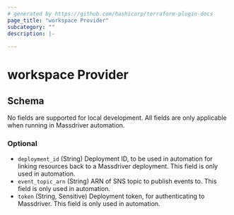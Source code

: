 ```yaml
---
# generated by https://github.com/hashicorp/terraform-plugin-docs
page_title: "workspace Provider"
subcategory: ""
description: |-
  
---
```


# workspace Provider





<!-- schema generated by tfplugindocs -->
## Schema

No fields are supported for local development. All fields are only applicable when running in Massdriver automation.

### Optional

- `deployment_id` (String) Deployment ID, to be used in automation for linking resources back to a Massdriver deployment. This field is only used in automation.
- `event_topic_arn` (String) ARN of SNS topic to publish events to. This field is only used in automation.
- `token` (String, Sensitive) Deployment token, for authenticating to Massdriver. This field is only used in automation.
